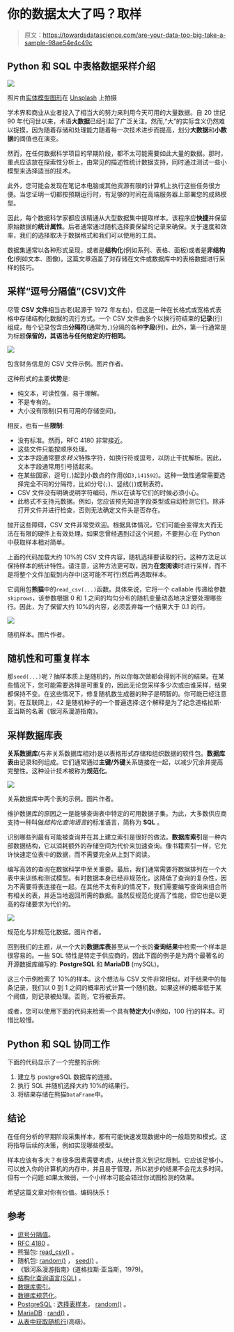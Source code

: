 # 你的数据太大了吗？取样

> 原文：<https://towardsdatascience.com/are-your-data-too-big-take-a-sample-98ae54e4c49c>

## Python 和 SQL 中表格数据采样介绍

![](img/f92c04949cd0630fa3bca3c16cf04465.png)

照片由[实体模型图形](https://unsplash.com/@mockupgraphics?utm_source=unsplash&utm_medium=referral&utm_content=creditCopyText)在 [Unsplash](https://unsplash.com/s/photos/slice?utm_source=unsplash&utm_medium=referral&utm_content=creditCopyText) 上拍摄

学术界和商业从业者投入了相当大的努力来利用今天可用的大量数据。自 20 世纪 90 年代问世以来，术语**大数据**已经引起了广泛关注。然而,“大”的实际含义仍然难以捉摸，因为随着存储和处理能力随着每一次技术进步而提高，划分**大数据**和**小数据**的阈值也在演变。

然而，在任何数据科学项目的早期阶段，都不太可能需要如此大量的数据。那时，重点应该放在探索性分析上，由常见的描述性统计数据支持，同时通过测试一些小模型来选择适当的技术。

此外，您可能会发现在笔记本电脑或其他资源有限的计算机上执行这些任务很方便。当您证明一切都按预期运行时，有足够的时间在高端服务器上部署您的成熟模型。

因此，每个数据科学家都应该精通从大型数据集中提取样本。该程序应**快捷**并保留原始数据的**统计属性**。后者通常通过随机选择要保留的记录来确保。关于速度和效率，我们的选择取决于数据格式和我们可以使用的工具。

数据集通常以各种形式呈现，或者是**结构化**(例如系列、表格、面板)或者是**非结构化**(例如文本、图像)。这篇文章涵盖了对存储在文件或数据库中的表格数据进行采样的技巧。

## 采样“逗号分隔值”(CSV)文件

尽管 **CSV 文件**相当古老(起源于 1972 年左右)，但这是一种在长格式或宽格式表格中存储结构化数据的流行方式。一个 CSV 文件由多个以换行符结束的**记录**(行)组成，每个记录包含由**分隔符**(通常为`,`)分隔的各种**字段**(列)。此外，第一行通常是为标题**保留的，其语法与任何给定的行相同。**

![](img/7386f668f24ee4007efb93d8dff8f419.png)

包含财务信息的 CSV 文件示例。图片作者。

这种形式的主要**优势**是:

*   纯文本，可读性强，易于理解。
*   不是专有的。
*   大小没有限制(只有可用的存储空间)。

相反，也有一些**限制**:

*   没有标准。然而，RFC 4180 非常接近。
*   这些文件只能按顺序处理。
*   文本字段通常要求*转义*特殊字符，如换行符或逗号，以防止干扰解析。因此，文本字段通常用引号括起来。
*   在某些国家，逗号(`,`)起到小数点的作用(如`3,141592`)。这种一致性通常需要选择完全不同的分隔符，比如分号(`;`)、竖线(`|`)或制表符。
*   CSV 文件没有明确说明字符编码，所以在读写它们的时候必须小心。
*   此格式不支持元数据。例如，您应该预先知道字段类型或自动检测它们。除非打开文件并进行检查，否则无法确定文件头是否存在。

抛开这些障碍，CSV 文件非常受欢迎。根据具体情况，它们可能会变得太大而无法在有限的硬件上有效处理。如果您曾经遇到过这个问题，不要担心:在 Python 中获取样本相对简单。

上面的代码加载大约 10%的 CSV 文件内容，随机选择要读取的行。这种方法足以保持样本的统计特性。请注意，这种方法更可取，因为**在您阅读**时进行采样，而不是将整个文件加载到内存中(这可能不可行)然后再选取样本。

它调用包**熊猫**中的`read_csv(...)`函数。具体来说，它将一个 callable 传递给参数`skiprows`，该参数根据 0 和 1 之间的均匀分布的随机变量动态地决定要处理哪些行。因此，为了保留大约 10%的内容，必须丢弃每一个结果大于 0.1 的行。

![](img/57166d40e33a67f53f6ae0886f37f43b.png)

随机样本。图片作者。

## 随机性和可重复样本

那`seed(...)`呢？抽样本质上是随机的，所以你每次做都会得到不同的结果。在某些情况下，您可能需要选择是可重复的，因此无论您采样多少次或由谁采样，结果都保持不变。在这些情况下，修复随机数生成器的种子是明智的。你可能已经注意到，在互联网上，42 是随机种子的一个普遍选择:这个解释是为了纪念道格拉斯·亚当斯的名著《银河系漫游指南》。

## 采样数据库表

**关系数据库**(与非关系数据库相对)是以表格形式存储和组织数据的软件包。**数据库表**由记录和列组成。它们通常通过**主键/外键**关系链接在一起，以减少冗余并提高完整性。这种设计技术被称为**规范化**。

![](img/494526cc2ffe8ff699f9eba16eacc148.png)

关系数据库中两个表的示例。图片作者。

维护数据库的原因之一是能够查询表中特定的可用数据子集。为此，大多数供应商支持一种叫做*结构化查询语言*的标准语言，简称为 **SQL** 。

识别哪些列最有可能被查询并在其上建立索引是很好的做法。**数据库索引**是一种内部数据结构，它以消耗额外的存储空间为代价来加速查询。像书籍索引一样，它允许快速定位表中的数据，而不需要完全从上到下阅读。

编写高效的查询在数据科学中至关重要。最后，我们通常需要将数据排列在一个大表中来训练和测试模型。有时数据本身已经非规范化，这降低了查询的复杂性，因为不需要将表连接在一起。在其他不太有利的情况下，我们需要编写查询来组合所有相关的表，并适当地返回所需的数据。虽然反规范化提高了性能，但它也是以更高的存储要求为代价的。

![](img/77cbb83f3f353bf48aa0e4cfac0ecf18.png)

规范化与非规范化数据。图片作者。

回到我们的主题，从一个大的**数据库表**甚至从一个长的**查询结果**中检索一个样本是很容易的。一些 SQL 特性是特定于供应商的，因此下面的例子是为两个最著名的开源数据库编写的: **PostgreSQL** 和 **MariaDB** (mySQL)。

这三个示例检索了 10%的样本。这个想法与 CSV 文件非常相似。对于结果中的每条记录，我们以 0 到 1 之间的概率形式计算一个随机数。如果这样的概率低于某个阈值，则记录被处理。否则，它将被丢弃。

或者，您可以使用下面的代码来检索一个具有**特定大小**(例如，100 行)的样本。可惜比较慢。

## Python 和 SQL 协同工作

下面的代码显示了一个完整的示例:

1.  建立与 postgreSQL 数据库的连接。
2.  执行 SQL 并随机选择大约 10%的结果行。
3.  将结果存储在熊猫`DataFrame`中。

## 结论

在任何分析的早期阶段采集样本，都有可能快速发现数据中的一般趋势和模式。这将指导后续的决策，例如实现哪些模型。

样本应该有多大？有很多因素需要考虑，从统计意义到记忆限制。它应该足够小，可以放入你的计算机的内存中，并且易于管理，所以初步的结果不会花太多时间。但有一个问题:如果太微弱，一个小样本可能会错过你试图检测的效果。

希望这篇文章对你有价值。编码快乐！

## 参考

*   [逗号分隔值](https://en.wikipedia.org/wiki/Comma-separated_values)。
*   [RFC 4180](https://datatracker.ietf.org/doc/html/rfc4180) 。
*   熊猫包: [read_csv()](https://pandas.pydata.org/pandas-docs/stable/reference/api/pandas.read_csv.html) 。
*   随机包: [random()](https://docs.python.org/3/library/random.html#random.random) ， [seed()](https://docs.python.org/3/library/random.html#random.seed) 。
*   《银河系漫游指南》(道格拉斯·亚当斯，1979)。
*   [结构化查询语言(SQL)](https://en.wikipedia.org/wiki/SQL) 。
*   [数据库索引](https://en.wikipedia.org/wiki/Database_index)。
*   [数据库规范化](https://en.wikipedia.org/wiki/Database_normalization)。
*   [PostgreSQL](https://www.postgresql.org/) : [选择表样本](https://www.postgresql.org/docs/14/sql-select.html)， [random()](https://www.postgresql.org/docs/current/functions-math.html) 。
*   [MariaDB](https://mariadb.org/) : [rand()](https://mariadb.com/kb/en/rand/) 。
*   [从表中获取随机行](https://mariadb.com/kb/en/data-sampling-techniques-for-efficiently-finding-a-random-row/)(高级)。